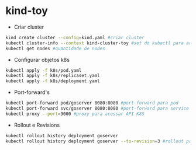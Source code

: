 # kind-toy

- Criar cluster
```bash
kind create cluster --config=kind.yaml #criar cluster
kubectl cluster-info --context kind-cluster-toy #set do kubectl para acesso ao cluster
kubectl get nodes #quantidade de nodes
```

- Configurar objetos k8s
```bash
kubectl apply -f k8s/pod.yaml
kubectl apply -f k8s/replicaset.yaml
kubectl apply -f k8s/deployment.yaml
```
- Port-forward's
```bash
kubectl port-forward pod/goserver 8080:8080 #port-forward para pod
kubectl port-forward svc/goserver 8080:8080 #port-forward para service
kubectl proxy --port=9000 #proxy para acessar API K8S
```
- Rollout e Revisions
```bash
kubectl rollout history deployment goserver
kubectl rollout history deployment goserver --to-revision=3 #rollout para revisao especifica
```

